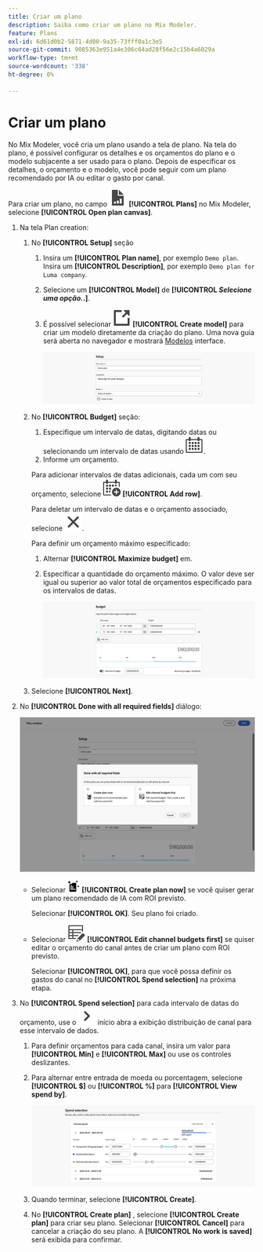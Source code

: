 ```yaml
---
title: Criar um plano
description: Saiba como criar um plano no Mix Modeler.
feature: Plans
exl-id: 6d61d0b2-5871-4d00-9a35-73fff0a1c3e5
source-git-commit: 9085363e951a4e306c64ad28f56e2c15b4a6029a
workflow-type: tm+mt
source-wordcount: '338'
ht-degree: 0%

---
```



# Criar um plano

No Mix Modeler, você cria um plano usando a tela de plano. Na tela do plano, é possível configurar os detalhes e os orçamentos do plano e o modelo subjacente a ser usado para o plano. Depois de especificar os detalhes, o orçamento e o modelo, você pode seguir com um plano recomendado por IA ou editar o gasto por canal.

Para criar um plano, no campo ![PLan](/help/assets//icons/FileChart.svg) **[!UICONTROL Plans]** no Mix Modeler, selecione **[!UICONTROL Open plan canvas]**.

1. Na tela Plan creation:

   1. No **[!UICONTROL Setup]** seção

      1. Insira um **[!UICONTROL Plan name]**, por exemplo `Demo plan`. Insira um **[!UICONTROL Description]**, por exemplo `Demo plan for Luma company`.
      1. Selecione um **[!UICONTROL Model]** de **[!UICONTROL _Selecione uma opção._.]**.
      1. É possível selecionar ![LinkOut](/help/assets//icons/LinkOut.svg) **[!UICONTROL Create model]** para criar um modelo diretamente da criação do plano. Uma nova guia será aberta no navegador e mostrará [Modelos](../models/overview.md) interface.

         ![Configuração do plano](/help/assets//plan-setup.png)

   1. No **[!UICONTROL Budget]** seção:

      1. Especifique um intervalo de datas, digitando datas ou selecionando um intervalo de datas usando ![Calendário](/help/assets//icons/Calendar.svg).
      1. Informe um orçamento.

      Para adicionar intervalos de datas adicionais, cada um com seu orçamento, selecione ![CalendárioAdicionar](/help/assets//icons/CalendarAdd.svg) **[!UICONTROL Add row]**.

      Para deletar um intervalo de datas e o orçamento associado, selecione ![Fechar](/help/assets//icons/Close.svg).

      Para definir um orçamento máximo especificado:

      1. Alternar **[!UICONTROL Maximize budget]** em.
      1. Especificar a quantidade do orçamento máximo. O valor deve ser igual ou superior ao valor total de orçamentos especificado para os intervalos de datas.

         ![Planejar orçamento](/help/assets//plan-budget.png)

   1. Selecione **[!UICONTROL Next]**.

1. No **[!UICONTROL Done with all required fields]** diálogo:

   ![Plano Concluído](/help/assets//plan-done-required-fields.png)

   * Selecionar <img src="/help/assets//icons/NewPlan.svg" width="25" /> **[!UICONTROL Create plan now]** se você quiser gerar um plano recomendado de IA com ROI previsto.

     Selecionar **[!UICONTROL OK]**. Seu plano foi criado.


   * Selecionar ![EditarTabela](/help/assets//icons/TableEdit.svg) **[!UICONTROL Edit channel budgets first]** se quiser editar o orçamento do canal antes de criar um plano com ROI previsto.

     Selecionar **[!UICONTROL OK]**, para que você possa definir os gastos do canal no **[!UICONTROL Spend selection]** na próxima etapa.



1. No **[!UICONTROL Spend selection]** para cada intervalo de datas do orçamento, use o ![Divisa](/help/assets//icons/ChevronRight.svg) início abra a exibição distribuição de canal para esse intervalo de dados.

   1. Para definir orçamentos para cada canal, insira um valor para **[!UICONTROL Min]** e **[!UICONTROL Max]** ou use os controles deslizantes.

   1. Para alternar entre entrada de moeda ou porcentagem, selecione **[!UICONTROL $]** ou **[!UICONTROL %]** para **[!UICONTROL View spend by]**.

      ![Seleção de gastos](/help/assets//plan-spend-selection.png)

   1. Quando terminar, selecione **[!UICONTROL Create]**.

   1. No **[!UICONTROL Create plan]** , selecione **[!UICONTROL Create plan]** para criar seu plano. Selecionar **[!UICONTROL Cancel]** para cancelar a criação do seu plano. A **[!UICONTROL No work is saved]** será exibida para confirmar.
